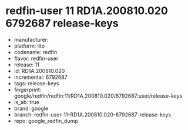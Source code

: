 # redfin-user 11 RD1A.200810.020 6792687 release-keys
- manufacturer: 
- platform: lito
- codename: redfin
- flavor: redfin-user
- release: 11
- id: RD1A.200810.020
- incremental: 6792687
- tags: release-keys
- fingerprint: google/redfin/redfin:11/RD1A.200810.020/6792687:user/release-keys
- is_ab: true
- brand: google
- branch: redfin-user-11-RD1A.200810.020-6792687-release-keys
- repo: google_redfin_dump
